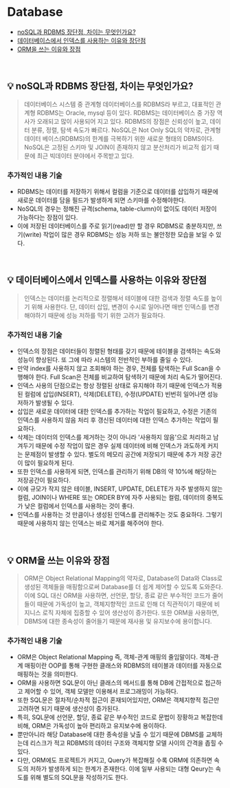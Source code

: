 # Database

- [noSQL과 RDBMS 장단점, 차이는 무엇인가요?](#%EF%B8%8F-nosql과-rdbms-장단점-차이는-무엇인가요)
- [데이터베이스에서 인덱스를 사용하는 이유와 장단점](#%EF%B8%8F-데이터베이스에서-인덱스를-사용하는-이유와-장단점)
- [ORM을 쓰는 이유와 장점](#%EF%B8%8F-orm을-쓰는-이유와-장점)

<br>

## 💡️ noSQL과 RDBMS 장단점, 차이는 무엇인가요?
>데이터베이스 시스템 중 관계형 데이터베이스를 RDBMS라 부르고, 대표적인 관계형 RDBMS는 Oracle, mysql 등이 있다. RDBMS는 데이터베이스 중 가장 역사가 오래되고 많이 사용되어 지고 있다. RDBMS의 장점은 신뢰성이 높고, 데이터 분류, 정렬, 탐색 속도가 빠르다. NoSQL은 Not Only SQL의 약자로, 관계형 데이터 베이스(RDBMS)의 한계를 극복하기 위한 새로운 형태의 DBMS이다. NoSQL은 고정된 스키마 및 JOIN이 존재하지 않고 분산처리가 비교적 쉽기 때문에 최근 빅데이터 분야에서 주목받고 있다. 


### 추가적인 내용 기술 
- RDBMS는 데이터를 저장하기 위해서 컬럼을 기준으로 데이터를 삽입하기 때문에 새로운 데이터를 담을 필드가 발생하게 되면 스키마를 수정해야한다.
- NoSQL의 경우는 정해진 규격(schema, table-clumn)이 없이도 데이터 저장이 가능하다는 장점이 있다. 
- 이에 저장된 데이터베이스를 주로 읽기(read)만 할 경우 RDBMS로 충분하지만, 쓰기(write) 작업이 많은 경우 RDBMS는 성능 저하 또는 불안정한 모습을 보일 수 있다. 


<br>

## 💡 데이터베이스에서 인덱스를 사용하는 이유와 장단점
> 인덱스는 데이터를 논리적으로 정렬해서 테이블에 대한 검색과 정렬 속도를 높이기 위해 사용한다. 단, 데이터 삽입, 변경이 수시로 일어나면 매번 인덱스를 변경해야하기 때문에 성능 저하를 막기 위한 고려가 필요하다.


### 추가적인 내용 기술
- 인덱스의 장점은 데이터들이 정렬된 형태를 갖기 때문에 테이블을 검색하는 속도와 성능이 향상된다. 또 그에 따라 시스템의 전반적인 부하를 줄일 수 있다. 
- 만약 index를 사용하지 않고 조회해야 하는 경우, 전체를 탐색하는 Full Scan을 수행해야 한다. Full Scan은 전체를 비교하여 탐색하기 때문에 처리 속도가 떨어진다.
- 인덱스 사용의 단점으로는 항상 정렬된 상태로 유지해야 하기 때문에 인덱스가 적용된 컬럼에 삽입(INSERT), 삭제(DELETE), 수정(UPDATE) 빈번히 일어나면 성능 저하가 발생될 수 있다.
- 삽입은 새로운 데이터에 대한 인덱스를 추가하는 작업이 필요하고, 수정은 기존의 인덱스를 사용하지 않음 처리 후 갱신된 데이터에 대한 인덱스 추가하는 작업이 필요하다.
- 삭제는 데이터의 인덱스를 제거하는 것이 아니라 '사용하지 않음'으로 처리하고 남겨두기 때문에 수정 작업이 많은 경우 실제 데이터에 비해 인덱스가 과도하게 커지는 문제점이 발생할 수 있다. 별도의 메모리 공간에 저장되기 때문에 추가 저장 공간이 많이 필요하게 된다. 
- 또한 인덱스를 사용하게 되면, 인덱스를 관리하기 위해 DB의 약 10%에 해당하는 저장공간이 필요하다.
- 이에 규모가 작지 않은 테이블, INSERT, UPDATE, DELETE가 자주 발생하지 않는 컬럼, JOIN이나 WHERE 또는 ORDER BY에 자주 사용되는 컬럼, 데이터의 중복도가 낮은 컬럼에서 인덱스를 사용하는 것이 좋다.
- 인덱스를 사용하는 것 만큼이나 생성된 인덱스를 관리해주는 것도 중요하다. 그렇기 때문에 사용하지 않는 인덱스는 바로 제거를 해주어야 한다. 

<br>

## 💡 ORM을 쓰는 이유와 장점
> ORM은 Object Relational Mapping의 약자로, Database의 Data와 Class로 생성된 객체들을 매핑함으로써 Database를 더 쉽게 제어할 수 있도록 도와준다. 이에 SQL 대신 ORM을 사용하면, 선언문, 할당, 종료 같은 부수적인 코드가 줄어들이 때문에 가독성이 높고, 객체지향적인 코드로 인해 더 직관적이기 때문에 비지니스 로직 자체에 집중할 수 있어 생산성이 증가한다. 또한 ORM을 사용하면, DBMS에 대한 종속성이 줄어들기 때문에 재사용 및 유지보수에 용이합니다.


### 추가적인 내용 기술
- ORM은 Object Relational Mapping 즉, 객체-관계 매핑의 줄임말이다. 객체-관계 매핑이란 OOP를 통해 구현한 클래스와 RDBMS의 테이블과 데이터를 자동으로 매핑하는 것을 의미한다. 
- ORM을 사용하면 SQL문이 아닌 클래스의 메서드를 통해 DB에 간접적으로 접근하고 제어할 수 있어, 객체 모델만 이용해서 프로그래밍이 가능하다.
- 또한 SQL문은 절차적/순차적 접근이 혼재되어있지만, ORM은 객체지향적 접근만 고려하면 되기 때문에 생산성이 증가된다.
- 특히, SQL문에 선언문, 할당, 종료 같은 부수적인 코드로 문법이 장황하고 복잡한데 비해, ORM은 가독성이 높아 편리하고 유지보수에 용이하다.
- 뿐만아니라 해당 Database에 대한 종속성을 낮출 수 있기 때문에 DBMS를 교체하는데 리스크가 적고 RDBMS의 데이터 구조와 객체지향 모델 사이의 간격을 좁힐 수 있다.
- 다만, ORM에도 프로젝트가 커지고, Query가 복잡해질 수록 ORM에 의존하면 속도의 저하가 발생하게 되는 한계가 존재한다. 이에 일부 사용되는 대형 Qeury는 속도를 위해 별도의 SQL문을 작성하기도 한다.

<br>